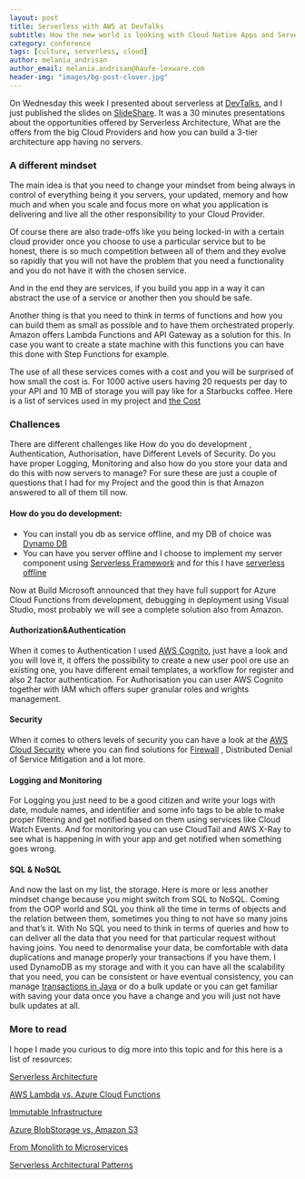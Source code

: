 ```yaml
---
layout: post
title: Serverless with AWS at DevTalks
subtitle: How the new world is looking with Cloud Native Apps and Serverless Mindset
category: conference
tags: [culture, serverless, cloud]
author: melania_andrisan
author_email: melania.andrisan@haufe-lexware.com 
header-img: "images/bg-post-clover.jpg"
---
```


On Wednesday this week I presented about serverless at [DevTalks](http://www.devtalks.ro/), and I just published the slides on [SlideShare](https://www.slideshare.net/melaniadanciu/new-serverless-world-cloud-native-apps). 
It was a 30 minutes presentations about the opportunities offered by Serverless Architecture, What are the offers from the big Cloud Providers and how you can build a 3-tier architecture app having no servers.

### A different mindset

The main idea is that you need to change your mindset from being always in control of everything being it you servers, your updated, memory and how much and when you scale and focus more on what you application is delivering and live all the other responsibility to your Cloud Provider.

Of course there are also trade-offs like you being locked-in with a certain cloud provider once you choose to use a particular service but to be honest, there is so much competition between all of them and they evolve so rapidly that you will not have the problem that you need a functionality and you do not have it with the chosen service.

And in the end they are services, if you build you app in a way it can abstract the use of a service or another then you should be safe.

Another thing is that you need to think in terms of functions and how you can build them as small as possible and to have them orchestrated properly. Amazon offers Lambda Functions and API Gateway as a solution for this. In case you want to create a state machine with this functions you can have this done with Step Functions for example. 

The use of all these services comes with a cost and you will be surprised of how small the cost is. For 1000 active users having 20 requests per day to your API and 10 MB of storage you will pay like for a Starbucks coffee. Here is a list of services used in my project and [the Cost](https://www.slideshare.net/melaniadanciu/clipboards/aws-costs?rftp=top_clipboards)

### Challences 

There are different challenges like How do you do development , Authentication, Authorisation, have Different Levels of Security. Do you have proper Logging, Monitoring and also how do you store your data and do this with now servers to manage? For sure these are just a couple of questions that I had for my Project and the good thin is that Amazon answered to all of them till now. 

#### How do you do development:

- You can install you db as service offline, and my DB of choice was [Dynamo DB](http://docs.aws.amazon.com/amazondynamodb/latest/developerguide/DynamoDBLocal.html)
- You can have you server offline and I choose to implement my server component using [Serverless Framework](https://serverless.com/) and for this I have [serverless offline](https://github.com/dherault/serverless-offline)

Now at Build Microsoft announced that they have full support for Azure Cloud Functions from development, debugging in deployment using Visual Studio, most probably we will see a complete solution also from Amazon. 

#### Authorization&Authentication
When it comes to Authentication I used [AWS Cognito](https://aws.amazon.com/cognito/), just have a look and you will love it, it offers the possibility to create a new user pool ore use an existing one, you have different email templates, a workflow for register and also 2 factor authentication. 
For Authorisation you can user AWS Cognito together with IAM which offers super granular roles and wrights management. 

#### Security

When it comes to others levels of security you can have a look at the [AWS Cloud Security](https://aws.amazon.com/security/) where you can find solutions for [Firewall](https://aws.amazon.com/waf/?sc_channel=PS&sc_campaign=acquisition_RO&sc_publisher=google&sc_medium=waf_b&sc_content=firewall_security_e&sc_detail=aws%20firewall%20security&sc_category=waf&sc_segment=164612484381&sc_matchtype=e&sc_country=RO&s_kwcid=AL!4422!3!164612484381!e!!g!!aws%20firewall%20security&ef_id=WNjNWAAAASqfzVGQ:20170519091054:s) , Distributed Denial of Service Mitigation and  a lot more. 

#### Logging and Monitoring 

For Logging you just need to be a good citizen and write your logs with date, module names, and identifier and some info tags to be able to make proper filtering and get notified based on them using services like Cloud Watch Events. And for monitoring you can use CloudTail and AWS X-Ray to see what is happening in with your app and get notified when something goes wrong.

#### SQL & NoSQL

And now the last on my list, the storage. Here is more or less another mindset change because you might switch from SQL to NoSQL. Coming from the OOP world and SQL you think all the time in terms of objects and the relation between them, sometimes you thing to not have so many joins and that’s it. With No SQL you need to think in terms of queries and how to can deliver all the data that you need for that particular request without having joins. You need to denormalise your data, be comfortable with data duplications and manage properly your transactions if you have them. I used DynamoDB as my storage and with it you can have all the scalability that you need, you can be consistent or have eventual consistency, you can manage [transactions in Java](https://aws.amazon.com/blogs/aws/dynamodb-transaction-library/) or do a bulk update or you can get familiar with saving your data once you have a change and you will just not have bulk updates at all.

### More to read

I hope I made you curious to dig more into this topic and for this here is a list of resources:

[Serverless Architecture](https://www.youtube.com/watch?v=OI_V6OZZkZM)

[AWS Lambda vs. Azure Cloud Functions](https://serifandsemaphore.io/azure-cloud-functions-vs-aws-lambda-caf8a90605dd)

[Immutable Infrastructure](https://www.oreilly.com/ideas/an-introduction-to-immutable-infrastructure)

[Azure BlobStorage vs. Amazon S3](http://gauravmantri.com/2012/05/09/comparing-windows-azure-blob-storage-and-amazon-simple-storage-service-s3part-i/)

[From Monolith to Microservices](https://www.youtube.com/watch?v=oRIYtOsAlzk)

[Serverless Architectural Patterns](https://www.youtube.com/watch?v=b7UMoc1iUYw&t=1452s)

      
